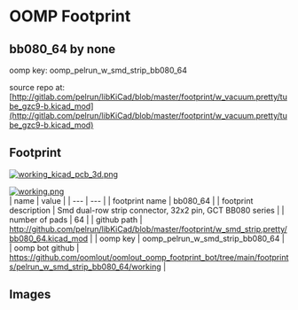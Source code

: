 # OOMP Footprint  
## bb080_64  by none  
  
oomp key: oomp_pelrun_w_smd_strip_bb080_64  
  
source repo at: [http://gitlab.com/pelrun/libKiCad/blob/master/footprint/w_vacuum.pretty/tube_gzc9-b.kicad_mod](http://gitlab.com/pelrun/libKiCad/blob/master/footprint/w_vacuum.pretty/tube_gzc9-b.kicad_mod)  
## Footprint  
  
[![working_kicad_pcb_3d.png](working_kicad_pcb_3d_600.png)](working_kicad_pcb_3d.png)  
  
[![working.png](working_600.png)](working.png)  
| name | value | 
| --- | --- | 
| footprint name | bb080_64 | 
| footprint description | Smd dual-row strip connector, 32x2 pin, GCT BB080 series | 
| number of pads | 64 | 
| github path | http://github.com/pelrun/libKiCad/blob/master/footprint/w_smd_strip.pretty/bb080_64.kicad_mod | 
| oomp key | oomp_pelrun_w_smd_strip_bb080_64 | 
| oomp bot github | https://github.com/oomlout/oomlout_oomp_footprint_bot/tree/main/footprints/pelrun_w_smd_strip_bb080_64/working | 
## Images  
